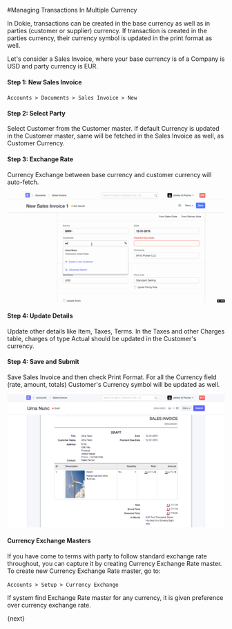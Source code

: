 <!-- add-breadcrumbs -->
#Managing Transactions In Multiple Currency

In Dokie, transactions can be created in the base currency as well as in parties (customer or supplier) currency. If transaction is created in the parties currency, their currency symbol is updated in the print format as well.

Let's consider a Sales Invoice, where your base currency is of a Company is USD and party currency is EUR.

#### Step 1: New Sales Invoice

`Accounts > Documents > Sales Invoice > New`

#### Step 2: Select Party

Select Customer from the Customer master. If default Currency is updated in the Customer master, same will be fetched in the Sales Invoice as well, as Customer Currency.

#### Step 3: Exchange Rate

Currency Exchange between base currency and customer currency will auto-fetch.

<img alt="Accounts Frozen Date" class="screenshot" src="../assets/multiple-currency-1.gif">

#### Step 4: Update Details

Update other details like Item, Taxes, Terms. In the Taxes and other Charges table, charges of type Actual should be updated in the Customer's currency.

#### Step 4: Save and Submit

Save Sales Invoice and then check Print Format. For all the Currency field (rate, amount, totals) Customer's Currency symbol will be updated as well.

<img alt="Accounts Frozen Date" class="screenshot" src="../assets/multiple-currency-2.png">

#### Currency Exchange Masters

If you have come to terms with party to follow standard exchange rate throughout, you can capture it by creating Currency Exchange Rate master. To create new Currency Exchange Rate master, go to:

`Accounts > Setup > Currency Exchange`

 If system find Exchange Rate master for any currency, it is given preference over currency exchange rate.

{next}
